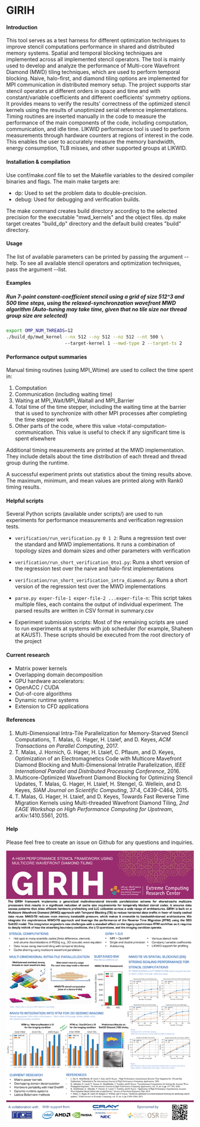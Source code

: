 GIRIH
============

#### Introduction
This tool serves as a test harness for different optimization techniques to
improve stencil computations performance in shared and distributed memory
systems. Spatial and temporal blocking techniques are implemented across all 
implemented stencil operators. The tool is mainly used to develop and analyze 
the performance of Multi-core Wavefront Diamond (MWD) tiling techniques, which 
are used to perform temporal blocking. Naive, halo-first, and diamond tiling 
options are implemented for MPI communication in distributed memory setup. The 
project supports star stencil operators at different orders in space and time 
and with constant/variable coefficients and different coefficients' symmetry 
options. It provides means to verify the results' correctness of the optimized 
stencil kernels using the results of unoptimized serial reference 
implementations. Timing routines are inserted manually in the code to measure 
the performance of the main components of the code, including computation, 
communication, and idle time.
LIKWID performance tool is used to perform measurements through hardware 
counters at regions of interest in the code. This enables the user to accurately 
measure the memory bandwidth, energy consumption, TLB misses, and other 
supported groups at LIKWID.


#### Installation & compilation
Use conf/make.conf file to set the Makefile variables to the 
desired compiler binaries and flags. The main make targets are:
* dp: Used to set the problem data to double-precision.
* debug: Used for debugging and verification builds.

The make command creates build directory according to the selected precision for 
the executable "mwd_kernels" and the object files. dp make target creates "build_dp" 
directory and the default build creates "build" directory.


#### Usage
The list of available parameters can be printed by passing the argument --help.
To see all available stencil operators and optimization techniques, pass the 
argument --list.

#### Examples
##### Run 7-point constant-coefficient stencil using a grid of size 512^3 and 500 time steps, using the relaxed-synchronzation wavefront MWD algorithm (Auto-tuning may take time, given that no tile size nor thread group size are selected)

```sh
export OMP_NUM_THREADS=12
./build_dp/mwd_kernel --nx 512 --ny 512 --nz 512 --nt 500 \ 
                      --target-kernel 1 --mwd-type 2 --target-ts 2
```

#### Performance output summaries
Manual timing routines (using MPI_Wtime) are used to collect the time spent in:
  1) Computation
  2) Communication (including waiting time)
  3) Waiting at MPI_Wait/MPI_Waitall and MPI_Barrier
  4) Total time of the time stepper, including the waiting time at the barrier
     that is used to synchronize with other MPI processes after completing the 
     time stepper work
  5) Other parts of the code, where this value =total-computation-communication.
     This value is useful to check if any significant time is spent elsewhere

Additional timing measurements are printed at the MWD implementation. They 
include details about the time distribution of each thread and thread group 
during the runtime.

A successful experiment prints out statistics about the timing results above. 
The maximum, minimum, and mean values are printed along with Rank0 timing 
results.


#### Helpful scripts
Several Python scripts (available under scripts/) are used to run experiments 
for performance measurements and verification regression tests.
- `verification/run_verification.py 0 1 2`: 
       Runs a regression test over the standard and MWD implementations. It 
       runs a combination of topology sizes and domain sizes and other 
       parameters with verification 

- `verification/run_short_verification_0to1.py`:
       Runs a short version of the regression test over the naive and halo-first
       implementations

- `verification/run_short_verification_intra_diamond.py`:
       Runs a short version of the regression test over the MWD implementations

- `parse.py exper-file-1 exper-file-2 ...exper-file-n`:
       This script takes multiple files, each contains the output of individual
       experiment. The parsed results are written in CSV format in summary.csv

- Experiment submission scripts: 
        Most of the remaining scripts are used to run experiments at systems 
        with job scheduler (for example, Shaheen at KAUST). These scripts should 
	be executed from the root directory of the project


#### Current research
*  Matrix power kernels
*  Overlapping domain decomposition 
*  GPU hardware accelerators:
*  OpenACC / CUDA 
*  Out-of-core algorithms
*  Dynamic runtime systems
*  Extension to CFD applications


#### References
1. Multi-Dimensional Intra-Tile Parallelization for Memory-Starved Stencil Computations,
T. Malas, G. Hager, H. Ltaief, and D. Keyes,
*ACM Transactions on Parallel Computing*, 2017.
2. T. Malas, J. Hornich, G. Hager, H. Ltaief, C. Pflaum, and D. Keyes, Optimization of an
Electromagnetics Code with Multicore Mavefront Diamond Blocking and Multi-Dimensional Intratile
Parallelization, *IEEE International Parallel and Distributed Processing Conference*, 2016.
3. Multicore-Optimized Wavefront Diamond Blocking for Optimizing Stencil Updates,
T. Malas, G. Hager, H. Ltaief, H. Stengel, G. Wellein, and D. Keyes,
*SIAM Journal on Scientific Computing*, 37:4, C439-C464, 2015.
4. T. Malas, G. Hager, H. Ltaief, and D. Keyes, Towards Fast Reverse Time Migration Kernels
using Multi-threaded Wavefront Diamond Tiling, *2nd EAGE Workshop on High Performance
Computing for Upstream*, arXiv:1410.5561, 2015.

#### Help
Please feel free to create an issue on Github for any questions and inquiries.

![Handout](docs/GIRIH-handout-sc21.png)
